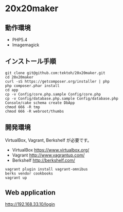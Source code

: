 ﻿20x20maker
==========

動作環境
--------
* PHP5.4
* Imagemagick

インストール手順
----------------

```
git clone git@github.com:tektoh/20x20maker.git
cd 20x20maker
curl -sS https://getcomposer.org/installer | php
php composer.phar install
cd app
cp -v Config/core.php.sample Config/core.php
cp -v Config/database.php.sample Config/database.php
Console/cake schema create DbApp
chmod 666 -R tmp
chmod 666 -R webroot/thumbs
```

開発環境
-----------

VirtualBox, Vagrant, Berkshelf が必要です。

* VirtualBox
https://www.virtualbox.org/
* Vagrant
http://www.vagrantup.com/
* Berkshelf
http://berkshelf.com/

```
vagrant plugin install vagrant-omnibus
berks vendor cookbooks
vagrant up
```

Web application
---------------

http://192.168.33.10/login

